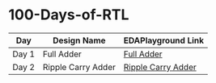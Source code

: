 # 100-Days-of-RTL

| Day           | Design Name   | EDAPlayground Link |
| ------------- | ------------- | ------------------ |
| Day 1         |   Full Adder  | [Full Adder](https://edaplayground.com/x/NXh_)  |
| Day 2         |   Ripple Carry Adder  | [Ripple Carry Adder](https://edaplayground.com/x/rLGw)  |
